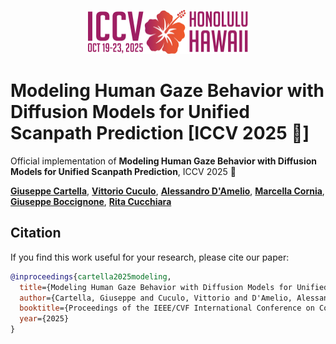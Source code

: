 <p align="center">
  <img src="assets/iccv2025_logo.svg" alt="ICCV 2025" height="70">
</p>

# Modeling Human Gaze Behavior with Diffusion Models for Unified Scanpath Prediction [ICCV 2025 🌺]


Official implementation of **Modeling Human Gaze Behavior with Diffusion Models for Unified Scanpath Prediction**, ICCV 2025 🌺

[**Giuseppe Cartella**](https://giuseppecartella.github.io/),
[**Vittorio Cuculo**](https://www.vcuculo.com),
[**Alessandro D'Amelio**](https://sites.google.com/view/alessandro-damelio/home),
[**Marcella Cornia**](https://aimagelab.ing.unimore.it/imagelab/person.asp?idpersona=90),
[**Giuseppe Boccignone**](https://scholar.google.com/citations?user=LqM0uJwAAAAJ&hl),
[**Rita Cucchiara**](https://www.ritacucchiara.it/)

## Citation

If you find this work useful for your research, please cite our paper:

```bibtex
@inproceedings{cartella2025modeling,
  title={Modeling Human Gaze Behavior with Diffusion Models for Unified Scanpath Prediction},
  author={Cartella, Giuseppe and Cuculo, Vittorio and D'Amelio, Alessandro and Cornia, Marcella and Boccignone, Giuseppe and Cucchiara, Rita},
  booktitle={Proceedings of the IEEE/CVF International Conference on Computer Vision},
  year={2025}
}
```
